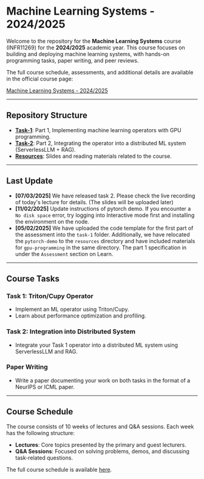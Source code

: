 # Machine Learning Systems - 2024/2025

Welcome to the repository for the **Machine Learning Systems** course (INFR11269) for the **2024/2025** academic year. This course focuses on building and deploying machine learning systems, with hands-on programming tasks, paper writing, and peer reviews.

The full course schedule, assessments, and additional details are available in the official course page:

[Machine Learning Systems - 2024/2025](http://www.drps.ed.ac.uk/24-25/dpt/cxinfr11269.htm)

---

## Repository Structure

- [**Task-1**](./task-1): Part 1, Implementing machine learning operators with GPU programming.
- [**Task-2**](./task-2): Part 2, Integrating the operator into a distributed ML system (ServerlessLLM + RAG).
- [**Resources**](./resources): Slides and reading materials related to the course.

---

## Last Update
- **[07/03/2025]** We have released task 2. Please check the live recording of today's lecture for details. (The slides will be uploaded later)
- **[11/02/2025]** Update instructions of pytorch demo. If you encounter a `No disk space` error, try logging into Interactive mode first and installing the environment on the node.
- **[05/02/2025]** We have uploaded the code template for the first part of the assessment into the `task-1` folder. Additionally, we have relocated the `pytorch-demo` to the `resources` directory and have included materials for `gpu-programming` in the same directory. The part 1 specification in under the `Assessment` section on Learn.
---

## Course Tasks

### Task 1: Triton/Cupy Operator
- Implement an ML operator using Triton/Cupy.
- Learn about performance optimization and profiling.

### Task 2: Integration into Distributed System
- Integrate your Task 1 operator into a distributed ML system using ServerlessLLM and RAG.

### Paper Writing
- Write a paper documenting your work on both tasks in the format of a NeurIPS or ICML paper.

---

## Course Schedule

The course consists of 10 weeks of lectures and Q&A sessions. Each week has the following structure:
- **Lectures**: Core topics presented by the primary and guest lecturers.
- **Q&A Sessions**: Focused on solving problems, demos, and discussing task-related questions.

The full course schedule is available [here](https://browser.ted.is.ed.ac.uk/generate/?courses%5B%5D=INFR11269_SS1_SEM2&period=SEM2&week=26-37).
